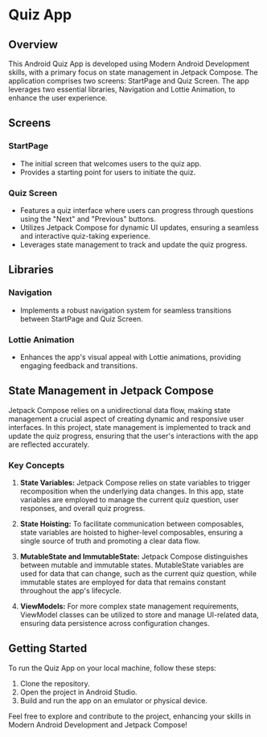 
# Quiz App

## Overview

This Android Quiz App is developed using Modern Android Development skills, with a primary focus on state management in Jetpack Compose. The application comprises two screens: StartPage and Quiz Screen. The app leverages two essential libraries, Navigation and Lottie Animation, to enhance the user experience.

## Screens

### StartPage
- The initial screen that welcomes users to the quiz app.
- Provides a starting point for users to initiate the quiz.

### Quiz Screen
- Features a quiz interface where users can progress through questions using the "Next" and "Previous" buttons.
- Utilizes Jetpack Compose for dynamic UI updates, ensuring a seamless and interactive quiz-taking experience.
- Leverages state management to track and update the quiz progress.

## Libraries

### Navigation
- Implements a robust navigation system for seamless transitions between StartPage and Quiz Screen.

### Lottie Animation
- Enhances the app's visual appeal with Lottie animations, providing engaging feedback and transitions.

## State Management in Jetpack Compose

Jetpack Compose relies on a unidirectional data flow, making state management a crucial aspect of creating dynamic and responsive user interfaces. In this project, state management is implemented to track and update the quiz progress, ensuring that the user's interactions with the app are reflected accurately.

### Key Concepts
1. **State Variables:** Jetpack Compose relies on state variables to trigger recomposition when the underlying data changes. In this app, state variables are employed to manage the current quiz question, user responses, and overall quiz progress.

2. **State Hoisting:** To facilitate communication between composables, state variables are hoisted to higher-level composables, ensuring a single source of truth and promoting a clear data flow.

3. **MutableState and ImmutableState:** Jetpack Compose distinguishes between mutable and immutable states. MutableState variables are used for data that can change, such as the current quiz question, while immutable states are employed for data that remains constant throughout the app's lifecycle.

4. **ViewModels:** For more complex state management requirements, ViewModel classes can be utilized to store and manage UI-related data, ensuring data persistence across configuration changes.

## Getting Started

To run the Quiz App on your local machine, follow these steps:

1. Clone the repository.
2. Open the project in Android Studio.
3. Build and run the app on an emulator or physical device.

Feel free to explore and contribute to the project, enhancing your skills in Modern Android Development and Jetpack Compose!

